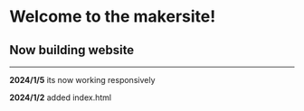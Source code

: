 # Welcome to the makersite!
## Now building website

-----------------------------------

**2024/1/5**
its now working responsively

**2024/1/2**
added index.html
